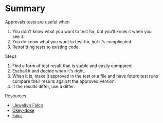 Summary
=======

Approvals tests are useful when

1. You don't know what you want to test for, but you'll know it when you see it.
2. You do know what you want to test for, but it's complicated.
3. Retrofitting tests to existing code.

Steps

1. Find a form of test result that is stable and easily compared.
2. Eyeball it and decide when it's right.
3. When it is, make it approved in the test or a file and have future test runs
   compare their results against the approved version.
4. If the results differ, use a differ.

Resources

- [Llewellyn Falco](http://approvaltests.sourceforge.net/)
- [Okey-doke](http://github.com/dmcg/okeydoke)
- [Fakir](http://github.com/dmcg/fakir)